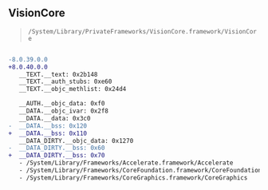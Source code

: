 ## VisionCore

> `/System/Library/PrivateFrameworks/VisionCore.framework/VisionCore`

```diff

-8.0.39.0.0
+8.0.40.0.0
   __TEXT.__text: 0x2b148
   __TEXT.__auth_stubs: 0xe60
   __TEXT.__objc_methlist: 0x24d4

   __AUTH.__objc_data: 0xf0
   __DATA.__objc_ivar: 0x2f8
   __DATA.__data: 0x3c0
-  __DATA.__bss: 0x120
+  __DATA.__bss: 0x110
   __DATA_DIRTY.__objc_data: 0x1270
-  __DATA_DIRTY.__bss: 0x60
+  __DATA_DIRTY.__bss: 0x70
   - /System/Library/Frameworks/Accelerate.framework/Accelerate
   - /System/Library/Frameworks/CoreFoundation.framework/CoreFoundation
   - /System/Library/Frameworks/CoreGraphics.framework/CoreGraphics

```

